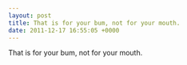 ```yaml
---
layout: post
title: That is for your bum, not for your mouth.
date: 2011-12-17 16:55:05 +0000
---
```


That is for your bum, not for your mouth.

